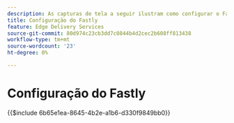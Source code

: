 ```yaml
---
description: As capturas de tela a seguir ilustram como configurar o Fastly para entregar conteúdo. As configurações essenciais são marcadas com um círculo vermelho.
title: Configuração do Fastly
feature: Edge Delivery Services
source-git-commit: 80d974c23cb3dd7c0844b4d2cec2b608ff813438
workflow-type: tm+mt
source-wordcount: '23'
ht-degree: 0%

---
```


# Configuração do Fastly

{{$include 6b65e1ea-8645-4b2e-a1b6-d330f9849bb0}}
